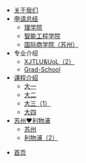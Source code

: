 - [关于我们](README.md)
- [申请总结](grad-application/readme.md)
  - [理学院](grad-application/school-of-science/readme.md '理学院')
  - [智能工程学院](grad-application/school-of-advanced-technology/readme.md)
  - [国际商学院（苏州）](grad-application/international-business-school-suzhou/readme.md)
- 专业介绍
  - [XJTLU&UoL（2）](intro-program/xjtlu-uol/readme.md)
  - [Grad-School](intro-program/grad-school/readme.md)
- [课程介绍](intro-module/readme.md)
  - [大一](intro-module/year1/readme.md)
  - [大二](intro-module/year2/readme.md)
  - [大三（1）](intro-module/year3/readme.md)
  - [大四](intro-module/year4/readme.md)
- [苏州:heart:利物浦](suzhou-liverpool/readme.md)
    - [苏州](suzhou-liverpool/suzhou/readme.md)
    - [利物浦（2）](suzhou-liverpool/liverpool/readme.md)


* [首页](/1)
<!-- * [Guide](guide.md "The greatest guide in the world") -->
